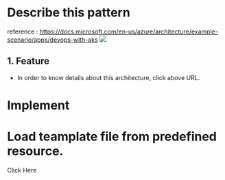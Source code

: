 # Describe this pattern
reference : https://docs.microsoft.com/en-us/azure/architecture/example-scenario/apps/devops-with-aks
<img src="https://docs.microsoft.com/en-us/azure/architecture/example-scenario/apps/media/architecture-devops-with-aks.png"></img>

## 1. Feature
- In order to know details about this architecture, click above URL.

# Implement
# Load teamplate file from predefined resource.
<a src="https://portal.azure.com/#create/Microsoft.Template/uri/https%3A%2F%2Fraw.githubusercontent.com%2Fmspnp%2Fsolution-architectures%2Fmaster%2Fapps%2Fdevops-with-aks%2Fazuredeploy.json">Click Here</a>
